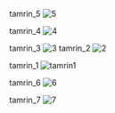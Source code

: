 
tamrin_5
![5](https://user-images.githubusercontent.com/88095232/139538733-2914173e-8265-4ade-bfd6-3ddad5244426.PNG)

tamrin_4
![4](https://user-images.githubusercontent.com/88095232/139539170-e63c6c8d-7073-426d-9b0d-bd054dd812c5.PNG)

tamrin_3
![3](https://user-images.githubusercontent.com/88095232/139539467-43b41c26-5908-47cd-861c-eaadcdef2512.PNG)
tamrin_2
 ![2](https://user-images.githubusercontent.com/88095232/140063934-506a1f29-9b37-4278-921d-b024b4ec296a.PNG)
 
tamrin_1
![tamrin1](https://user-images.githubusercontent.com/88095232/140067292-8e819357-512a-40e4-9d82-a2da80074604.PNG)

tamrin_6
![6](https://user-images.githubusercontent.com/88095232/140080080-a7dede76-37b3-421c-b90c-0fd57833aea5.PNG)

tamrin_7
![7](https://user-images.githubusercontent.com/88095232/140084020-839db829-88b2-4f3b-b658-8bac0a645a38.PNG)
